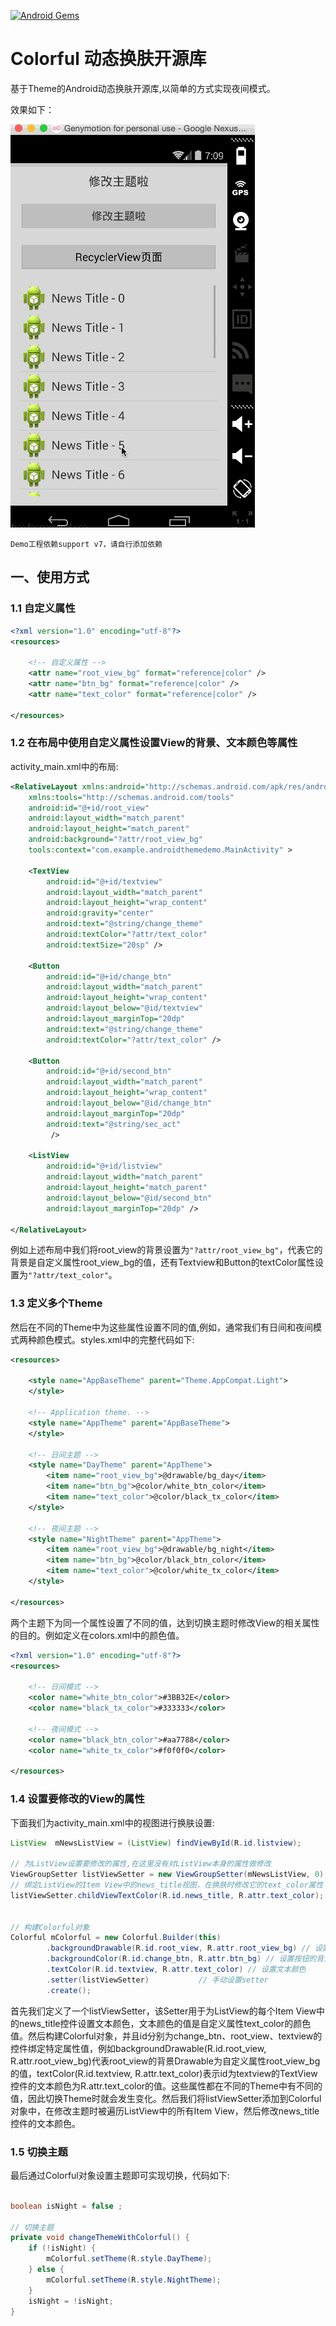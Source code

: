 [![Android Gems](http://www.android-gems.com/badge/bboyfeiyu/Colorful.svg?branch=master)](http://www.android-gems.com/lib/bboyfeiyu/Colorful)

# Colorful 动态换肤开源库

基于Theme的Android动态换肤开源库,以简单的方式实现夜间模式。

效果如下：

![](images/colorful.gif)


`Demo工程依赖support v7，请自行添加依赖` 

## 一、使用方式

### 1.1 自定义属性

```xml
<?xml version="1.0" encoding="utf-8"?>
<resources>

    <!-- 自定义属性 -->
    <attr name="root_view_bg" format="reference|color" />
    <attr name="btn_bg" format="reference|color" />
    <attr name="text_color" format="reference|color" />

</resources>
```

### 1.2 在布局中使用自定义属性设置View的背景、文本颜色等属性

activity_main.xml中的布局: 


```xml
<RelativeLayout xmlns:android="http://schemas.android.com/apk/res/android"
    xmlns:tools="http://schemas.android.com/tools"
    android:id="@+id/root_view"
    android:layout_width="match_parent"
    android:layout_height="match_parent"
    android:background="?attr/root_view_bg"
    tools:context="com.example.androidthemedemo.MainActivity" >

    <TextView
        android:id="@+id/textview"
        android:layout_width="match_parent"
        android:layout_height="wrap_content"
        android:gravity="center"
        android:text="@string/change_theme"
        android:textColor="?attr/text_color"
        android:textSize="20sp" />

    <Button
        android:id="@+id/change_btn"
        android:layout_width="match_parent"
        android:layout_height="wrap_content"
        android:layout_below="@id/textview"
        android:layout_marginTop="20dp"
        android:text="@string/change_theme"
        android:textColor="?attr/text_color" />

    <Button
        android:id="@+id/second_btn"
        android:layout_width="match_parent"
        android:layout_height="wrap_content"
        android:layout_below="@id/change_btn"
        android:layout_marginTop="20dp"
        android:text="@string/sec_act"
         />

    <ListView
        android:id="@+id/listview"
        android:layout_width="match_parent"
        android:layout_height="match_parent"
        android:layout_below="@id/second_btn"
        android:layout_marginTop="20dp" />

</RelativeLayout>

```

例如上述布局中我们将root_view的背景设置为`"?attr/root_view_bg"`，代表它的背景是自定义属性root_view_bg的值，还有Textview和Button的textColor属性设置为`"?attr/text_color"`。

### 1.3 定义多个Theme

然后在不同的Theme中为这些属性设置不同的值,例如，通常我们有日间和夜间模式两种颜色模式。styles.xml中的完整代码如下: 

```xml
<resources>

    <style name="AppBaseTheme" parent="Theme.AppCompat.Light">
    </style>

    <!-- Application theme. -->
    <style name="AppTheme" parent="AppBaseTheme">
    </style>

    <!-- 日间主题 -->
    <style name="DayTheme" parent="AppTheme">
        <item name="root_view_bg">@drawable/bg_day</item>
        <item name="btn_bg">@color/white_btn_color</item>
        <item name="text_color">@color/black_tx_color</item>
    </style>

    <!-- 夜间主题 -->
    <style name="NightTheme" parent="AppTheme">
        <item name="root_view_bg">@drawable/bg_night</item>
        <item name="btn_bg">@color/black_btn_color</item>
        <item name="text_color">@color/white_tx_color</item>
    </style>

</resources>

```

两个主题下为同一个属性设置了不同的值，达到切换主题时修改View的相关属性的目的。例如定义在colors.xml中的颜色值。

```xml
<?xml version="1.0" encoding="utf-8"?>
<resources>

    <!-- 日间模式 -->
    <color name="white_btn_color">#3BB32E</color>
    <color name="black_tx_color">#333333</color>

    <!-- 夜间模式 -->
    <color name="black_btn_color">#aa7788</color>
    <color name="white_tx_color">#f0f0f0</color>

</resources>
```

### 1.4 设置要修改的View的属性

下面我们为activity_main.xml中的视图进行换肤设置: 


```java
ListView  mNewsListView = (ListView) findViewById(R.id.listview);

// 为ListView设置要修改的属性,在这里没有对ListView本身的属性做修改
ViewGroupSetter listViewSetter = new ViewGroupSetter(mNewsListView, 0);
// 绑定ListView的Item View中的news_title视图，在换肤时修改它的text_color属性
listViewSetter.childViewTextColor(R.id.news_title, R.attr.text_color);


// 构建Colorful对象
Colorful mColorful = new Colorful.Builder(this)
		.backgroundDrawable(R.id.root_view, R.attr.root_view_bg) // 设置view的背景图片
		.backgroundColor(R.id.change_btn, R.attr.btn_bg) // 设置按钮的背景色
		.textColor(R.id.textview, R.attr.text_color) // 设置文本颜色
		.setter(listViewSetter)           // 手动设置setter
		.create(); 

```


首先我们定义了一个listViewSetter，该Setter用于为ListView的每个Item View中的news_title控件设置文本颜色，文本颜色的值是自定义属性text_color的颜色值。然后构建Colorful对象，并且id分别为change_btn、root_view、textview的控件绑定特定属性值，例如backgroundDrawable(R.id.root_view, R.attr.root_view_bg)代表root_view的背景Drawable为自定义属性root_view_bg的值，textColor(R.id.textview, R.attr.text_color)表示id为textview的TextView控件的文本颜色为R.attr.text_color的值。这些属性都在不同的Theme中有不同的值，因此切换Theme时就会发生变化。然后我们将listViewSetter添加到Colorful对象中，在修改主题时被遍历ListView中的所有Item View，然后修改news_title控件的文本颜色。

### 1.5 切换主题
最后通过Colorful对象设置主题即可实现切换，代码如下: 

```java

boolean isNight = false ;

// 切换主题
private void changeThemeWithColorful() {
	if (!isNight) {
		mColorful.setTheme(R.style.DayTheme);
	} else {
		mColorful.setTheme(R.style.NightTheme);
	}
	isNight = !isNight;
}
```